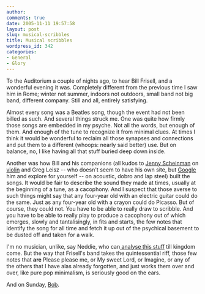 ```yaml
---
author:
comments: true
date: 2005-11-11 19:57:58
layout: post
slug: musical-scribbles
title: Musical scribbles
wordpress_id: 342
categories:
- General
- Glory
---
```


To the Auditorium a couple of nights ago, to hear Bill Frisell, and a wonderful evening it was. Completely different from the previous time I saw him in Rome; winter not summer, indoors not outdoors, small band not big band, different company. Still and all, entirely satisfying.

Almost every song was a Beatles song, though the event had not been billed as such. And several things struck me. One was quite how firmly those songs are embedded in my psyche. Not all the words, but enough of them. And enough of the tune to recognize it from minimal clues. At times I think it would be wonderful to reclaim all those synapses and connections and put them to a different (whoops: nearly said better) use. But on balance, no, I like having all that stuff buried deep down inside.

 Another was how Bill and his companions (all kudos to [Jenny Scheinman](http://www.jennyscheinman.com/) on [violin](http://music.download.com/jennyscheinman/3600-8469_32-100031018.html) and Greg Leisz -- who doesn't seem to have his own site, but [Google](http://www.google.com/search?client=safari&rls=en&q=greg+leisz&ie=UTF-8&oe=UTF-8) him and explore for yourself -- on acoustic, dobro and lap steel) built the songs. It would be fair to describe the sound they made at times, usually at the beginning of a tune, as a cacophony. And I suspect that those averse to such things might say that any four-year old with an electric guitar could do the same. Just as any four-year old with a crayon could do Picasso. But of course, they could not. You have to be able to really draw to scribble. And you have to be able to really play to produce a cacophony out of which emerges, slowly and tantalisingly, in fits and starts, the few notes that identify the song for all time and fetch it up out of the psychical basement to be dusted off and taken for a walk.

I'm no musician, unlike, say Neddie, who can[ analyse this stuff](http://search.blogger.com/?as_q=beatles&ie=UTF-8&ui=blg&bl_url=byneddiejingo.blogspot.com&x=75&y=12) till kingdom come. But the way that Frisell's band takes the quintessential riff, those few notes that **are** Please please me, or My sweet Lord, or Imagine, or any of the others that I have alas already forgotten, and just works them over and over, like pure pop minimalism, is seriously good on the ears.

And on Sunday, [Bob](http://bobdylan.com/live/).
